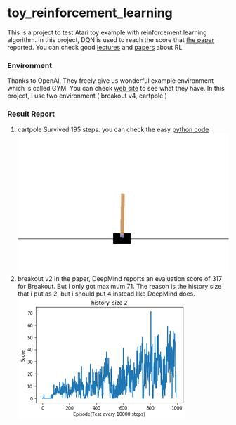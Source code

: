 # toy_reinforcement_learning
This is a project to test Atari toy example with reinforcement learning algorithm. In this project, DQN is used to reach the score that [the paper](https://arxiv.org/pdf/1312.5602.pdf) reported. You can check good [lectures](https://www.youtube.com/watch?v=2pWv7GOvuf0&t=7s) and [papers](http://www0.cs.ucl.ac.uk/staff/d.silver/web/Teaching.html) about RL

### Environment
Thanks to OpenAI, They freely give us wonderful example environment which is called GYM. You can check [web site](https://gym.openai.com/) to see what they have. In this project, I use two environment ( breakout v4, cartpole )

### Result Report
1. cartpole
  Survived 195 steps. you can check the easy [python code](https://github.com/JoungheeKim/toy_reinforcement_learning/blob/master/cartpole/cartpole_tutorial.ipynb)
  ![alt text](https://github.com/JoungheeKim/toy_reinforcement_learning/blob/master/cartpole/CartPole_result.gif)
2. breakout v2
  In the paper, DeepMind reports an evaluation score of 317 for Breakout. But I only got maximum 71. The reason is the history size that i put as 2, but i should put 4 instead like DeepMind does.
  ![alt text](https://github.com/JoungheeKim/toy_reinforcement_learning/blob/master/breakout_v2/evaluation_score(history%202).png)
